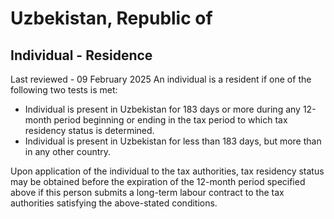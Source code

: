 # Uzbekistan, Republic of
## Individual - Residence
Last reviewed - 09 February 2025
An individual is a resident if one of the following two tests is met:
  * Individual is present in Uzbekistan for 183 days or more during any 12-month period beginning or ending in the tax period to which tax residency status is determined.
  * Individual is present in Uzbekistan for less than 183 days, but more than in any other country.


Upon application of the individual to the tax authorities, tax residency status may be obtained before the expiration of the 12-month period specified above if this person submits a long-term labour contract to the tax authorities satisfying the above-stated conditions.
